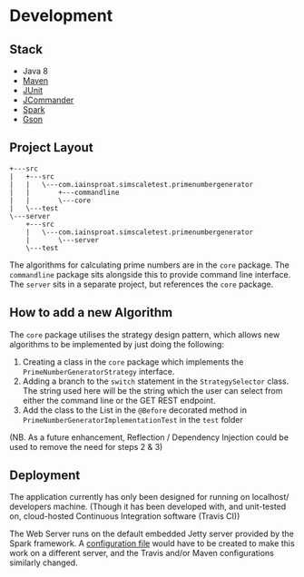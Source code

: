 # Development

## Stack

* Java 8
* [Maven](https://maven.apache.org)
* [JUnit](http://junit.org/junit4/)
* [JCommander](http://jcommander.org/)
* [Spark](http://sparkjava.com)
* [Gson](https://github.com/google/gson)

## Project Layout

    +---src
    |   +---src
    |   |   \---com.iainsproat.simscaletest.primenumbergenerator
    |   |       +---commandline
    |   |       \---core
    |   \---test
    \---server
        +---src
        |   \---com.iainsproat.simscaletest.primenumbergenerator
        |       \---server
        \---test

The algorithms for calculating prime numbers are in the `core` package.  The `commandline` package sits alongside this to provide command line interface.  The `server` sits in a separate project, but references the `core` package.

## How to add a new Algorithm

The `core` package utilises the strategy design pattern, which allows new algorithms to be implemented by just doing the following:

1. Creating a class in the `core` package which implements the `PrimeNumberGeneratorStrategy` interface.
2. Adding a branch to the `switch` statement in the `StrategySelector` class.  The string used here will be the string which the user can select from either the command line or the GET REST endpoint.
3. Add the class to the List in the `@Before` decorated method in `PrimeNumberGeneratorImplementationTest` in the `test` folder

(NB. As a future enhancement, Reflection / Dependency Injection could be used to remove the need for steps 2 & 3)

## Deployment

The application currently has only been designed for running on localhost/ developers machine. (Though it has been developed with, and unit-tested on, cloud-hosted Continuous Integration software (Travis CI))

The Web Server runs on the default embedded Jetty server provided by the Spark framework.  A [configuration file](http://sparkjava.com/documentation.html#other-webserver) would have to be created to make this work on a different server, and the Travis and/or Maven configurations similarly changed.

